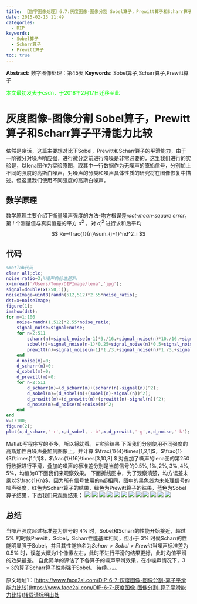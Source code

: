 ```yaml
---
title: 【数字图像处理】6.7:灰度图像-图像分割 Sobel算子，Prewitt算子和Scharr算子平滑能力比较
date: 2015-02-13 11:49
categories:
  - DIP
keywords:
  - Sobel算子
  - Scharr算子
  - Prewitt算子
toc: true
---
```

**Abstract:** 数字图像处理：第45天
**Keywords:** Sobel算子,Scharr算子,Prewitt算子
<!--more-->
<font color="00FF00">本文最初发表于csdn，于2018年2月17日迁移至此</font>
# 灰度图像-图像分割 Sobel算子，Prewitt算子和Scharr算子平滑能力比较
依然是废话，这篇主要想对比下Sobel，Prewitt和Scharr算子的平滑能力，由于一阶微分对噪声响应强，进行微分之前进行降噪是非常必要的，这里我们进行的实验是，以lena图作为实验原图，取其中一行数据作为无噪声的原始信号，分别加上不同的强度的高斯白噪声，对噪声的分类和噪声具体性质的研究将在图像恢复中描述。但这里我们使用不同强度的高斯白噪声。
## 数学原理
数学原理主要介绍下衡量噪声强度的方法-均方根误差*root-mean-square error*，第 $i$ 个测量值与真实值差的平方 $d^2$ ，对 $d^2_i$ 进行求和后平均
$$
Re=\frac{1}{n}\sum_{i=1}^nd^2_i
$$
## 代码
```matlab
%matlab代码
clear all;clc;
noise_ratio=3;%噪声的标准差3%
x=imread('/Users/Tony/DIPImage/lena','jpg');
signal=double(x(250,:));
noiseImage=uint8(randn(512,512)*2.55*noise_ratio);
dst=x+noiseImage;
figure(1);
imshow(dst);
for m=1:100
    noise=randn(1,512)*2.55*noise_ratio;
    signal_noise=signal+noise;
    for n=2:511
        scharr(n)=signal_noise(n-1)*3./16.+signal_noise(n)*10./16.+signal_noise(n+1)*3./16.;
        sobel(n)=signal_noise(n-1)*0.25+signal_noise(n)*0.5+signal_noise(n+1)*0.25;
        prewitt(n)=signal_noise(n-1)*1./3.+signal_noise(n)*1./3.+signal_noise(n+1)*1./3.;
    end
    d_noise(m)=0;
    d_scharr(m)=0;
    d_sobel(m)=0;
    d_prewitt(m)=0;
    for n=2:511
        d_scharr(m)=(d_scharr(m)+(scharr(n)-signal(n))^2);
        d_sobel(m)=(d_sobel(m)+(sobel(n)-signal(n))^2);
        d_prewitt(m)=(d_prewitt(m)+(prewitt(n)-signal(n))^2);
        d_noise(m)=d_noise(m)+noise(m)^2;
    end
end
x=1:100;
figure(2);
plot(x,d_scharr,'-r',x,d_sobel,'.-b',x,d_prewitt,'-g',x,d_noise,'-k');
```
Matlab写程序写的不多，所以将就看。
#实验结果
下面我们分别使用不同强度的高斯加性白噪声叠加到图像上，并计算
$\frac{1}{4}\times[1,2,1]$，$\frac{1}{3}\times[1,1,1]$，$\frac{1}{16}\times[3,10,3] $
对叠加了噪声的lena图的第250行数据进行平滑，叠加的噪声的标准差分别是当前信号的$0.5\%,1\%,2\%,3\%,4\%,5\%$，均值为$0$下面我们来观察效果。
下面折线图中，为了观察清楚，均方误差未乘以$\frac{1}{n}$，因为所有信号使用的n都相同，图中的黑色线为未处理信号的噪声强度，红色为Scharr算子的结果，绿色为Prewitt算子的结果，蓝色为Sobel算子结果，下面我们来观察结果：
![](https://tony4ai-1251394096.cos.ap-hongkong.myqcloud.com/blog_images/DIP-6-7-灰度图像-图像分割-算子平滑能力比较/20150211184248537.png)
![](https://tony4ai-1251394096.cos.ap-hongkong.myqcloud.com/blog_images/DIP-6-7-灰度图像-图像分割-算子平滑能力比较/20150211184348657.png)
![](https://tony4ai-1251394096.cos.ap-hongkong.myqcloud.com/blog_images/DIP-6-7-灰度图像-图像分割-算子平滑能力比较/20150211184418750.png)
![](https://tony4ai-1251394096.cos.ap-hongkong.myqcloud.com/blog_images/DIP-6-7-灰度图像-图像分割-算子平滑能力比较/20150211184423479.png)
![](https://tony4ai-1251394096.cos.ap-hongkong.myqcloud.com/blog_images/DIP-6-7-灰度图像-图像分割-算子平滑能力比较/20150211184443179.png)
![](https://tony4ai-1251394096.cos.ap-hongkong.myqcloud.com/blog_images/DIP-6-7-灰度图像-图像分割-算子平滑能力比较/20150211184447862.png)
![](https://tony4ai-1251394096.cos.ap-hongkong.myqcloud.com/blog_images/DIP-6-7-灰度图像-图像分割-算子平滑能力比较/20150211184527936.png)
![](https://tony4ai-1251394096.cos.ap-hongkong.myqcloud.com/blog_images/DIP-6-7-灰度图像-图像分割-算子平滑能力比较/20150211184547436.png)
![](https://tony4ai-1251394096.cos.ap-hongkong.myqcloud.com/blog_images/DIP-6-7-灰度图像-图像分割-算子平滑能力比较/20150211184610602.png)
![](https://tony4ai-1251394096.cos.ap-hongkong.myqcloud.com/blog_images/DIP-6-7-灰度图像-图像分割-算子平滑能力比较/20150211184614130.png)
![](https://tony4ai-1251394096.cos.ap-hongkong.myqcloud.com/blog_images/DIP-6-7-灰度图像-图像分割-算子平滑能力比较/20150211184624239.png)
![](https://tony4ai-1251394096.cos.ap-hongkong.myqcloud.com/blog_images/DIP-6-7-灰度图像-图像分割-算子平滑能力比较/20150211184640975.png)

## 总结
当噪声强度超过标准差为信号的 $4\%$ 时，Sobel和Scharr的性能开始接近，超过 $5\%$ 的时候Prewitt，Sobel，Scharr性能基本相同，但小于 $3\%$ 时候Scharr的性能明显强于Sobel，并且其性能排名为$Scharr > Sobel > Prewitt$当噪声标准差为 $0.5\%$ 时，误差大概为1个像素左右，此时不进行平滑的结果更好，此时均值平滑的效果最差。
自此简单的评估了下各算子的噪声平滑效果，在小噪声情况下，$3\times3$的算子Scharr算子性能强于Sobel。
待续。。。。





原文地址1：[https://www.face2ai.com/DIP-6-7-灰度图像-图像分割-算子平滑能力比较](https://www.face2ai.com/DIP-6-7-灰度图像-图像分割-算子平滑能力比较)转载请标明出处
